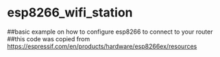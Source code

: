 # esp8266_wifi_station
##basic example on how to configure esp8266 to connect to your router
##this code was copied from https://espressif.com/en/products/hardware/esp8266ex/resources
